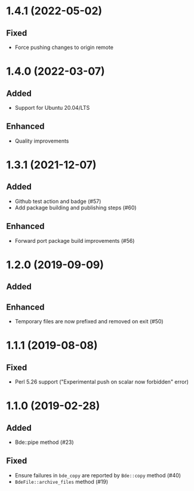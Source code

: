 # 1.4.1 (2022-05-02)

## Fixed

- Force pushing changes to origin remote

# 1.4.0 (2022-03-07)

## Added

- Support for Ubuntu 20.04/LTS

## Enhanced

- Quality improvements

# 1.3.1 (2021-12-07)

## Added

- Github test action and badge (#57)
- Add package building and publishing steps (#60)

## Enhanced

- Forward port package build improvements (#56)

# 1.2.0 (2019-09-09)

## Added

## Enhanced

- Temporary files are now prefixed and removed on exit (#50)

# 1.1.1 (2019-08-08)

## Fixed

- Perl 5.26 support ("Experimental push on scalar now forbidden" error)

# 1.1.0 (2019-02-28)

## Added

- Bde::pipe method (#23)

## Fixed

- Ensure failures in `bde_copy` are reported by `Bde::copy` method (#40)
- `BdeFile::archive_files` method (#19)
